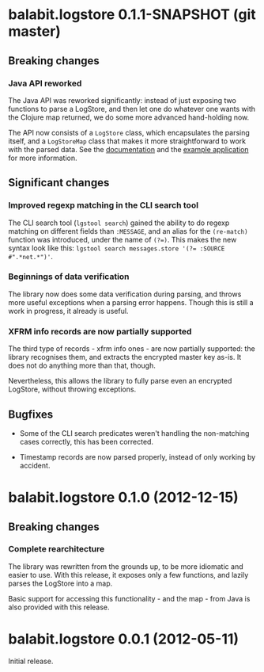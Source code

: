 # balabit.logstore 0.1.1-SNAPSHOT (git master)

## Breaking changes

### Java API reworked

The Java API was reworked significantly: instead of just exposing two
functions to parse a LogStore, and then let one do whatever one wants
with the Clojure map returned, we do some more advanced hand-holding
now.

The API now consists of a `LogStore` class, which encapsulates the
parsing itself, and a `LogStoreMap` class that makes it more
straightforward to work with the parsed data. See the
[documentation][1] and the [example application][2] for more
information.

 [1]: http://algernon.github.com/balabit.logstore/#balabit.logstore.java
 [2]: https://github.com/algernon/balabit.logstore/blob/master/src/java/LGSCat.java

## Significant changes

### Improved regexp matching in the CLI search tool

The CLI search tool (`lgstool search`) gained the ability to do regexp
matching on different fields than `:MESSAGE`, and an alias for the
`(re-match)` function was introduced, under the name of `(?=)`. This
makes the new syntax look like this: `lgstool search messages.store
'(?= :SOURCE #".*net.*")'`.

### Beginnings of data verification

The library now does some data verification during parsing, and throws
more useful exceptions when a parsing error happens. Though this is
still a work in progress, it already is useful.

### XFRM info records are now partially supported

The third type of records - xfrm info ones - are now partially
supported: the library recognises them, and extracts the encrypted
master key as-is. It does not do anything more than that, though.

Nevertheless, this allows the library to fully parse even an encrypted
LogStore, without throwing exceptions.

## Bugfixes

- Some of the CLI search predicates weren't handling the non-matching
  cases correctly, this has been corrected.

- Timestamp records are now parsed properly, instead of only working
  by accident.

# balabit.logstore 0.1.0 (2012-12-15)

## Breaking changes

### Complete rearchitecture

The library was rewritten from the grounds up, to be more idiomatic
and easier to use. With this release, it exposes only a few functions,
and lazily parses the LogStore into a map.

Basic support for accessing this functionality - and the map - from
Java is also provided with this release.

# balabit.logstore 0.0.1 (2012-05-11)

Initial release.
